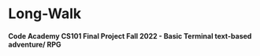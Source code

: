 # Long-Walk
#### Code Academy CS101 Final Project Fall 2022 - Basic Terminal text-based adventure/ RPG

